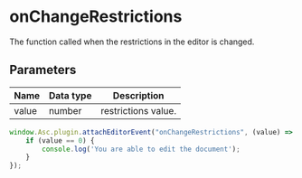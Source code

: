# onChangeRestrictions

The function called when the restrictions in the editor is changed.

## Parameters

| **Name** | **Data type** | **Description** |
| --------- | ------------- | ----------- |
| value | number | restrictions value. |

```javascript
window.Asc.plugin.attachEditorEvent("onChangeRestrictions", (value) => {
    if (value == 0) {
        console.log('You are able to edit the document');
    }
});
```

